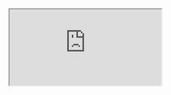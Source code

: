 <div style="position: relative; padding-bottom: 56.25%; height: 0; overflow: hidden; max-width: 100%;">
  <iframe 
    <!-- src="https://1drv.ms/p/c/673af8cdd8c0aaec/IQQZTdgQsLdKSYrbU7JmLe2_AR7oaZ37PbE4zqvWVpS6Q1M?em=2&amp;wdAr=1.7777777777777777"  -->
    src="https://caltech-my.sharepoint.com/personal/eyu_caltech_edu/_layouts/15/Doc.aspx?sourcedoc={9a174230-5479-42f5-a833-d4e1e145f86a}&amp;action=embedview&amp;wdAr=1.7777777777777777"
    style="position: absolute; top: 0; left: 0; width: 100%; height: 100%;" 
    frameborder="0">
    This is an embedded <a target="_blank" href="https://office.com">Microsoft Office</a> presentation, powered by <a target="_blank" href="https://office.com/webapps">Office</a>.
  </iframe>
</div>

